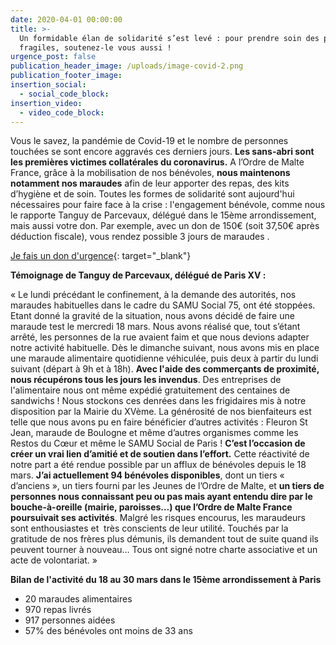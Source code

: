```yaml
---
date: 2020-04-01 00:00:00
title: >-
  Un formidable élan de solidarité s’est levé : pour prendre soin des plus
  fragiles, soutenez-le vous aussi !
urgence_post: false
publication_header_image: /uploads/image-covid-2.png
publication_footer_image:
insertion_social:
  - social_code_block:
insertion_video:
  - video_code_block:
---
```


Vous le savez, la pand&eacute;mie de Covid-19 et le nombre de personnes touch&eacute;es se sont encore aggrav&eacute;s ces derniers jours. **Les sans-abri sont les premi&egrave;res victimes collat&eacute;rales du coronavirus.** A l’Ordre de Malte France, gr&acirc;ce &agrave; la mobilisation de nos b&eacute;n&eacute;voles,&nbsp;**nous maintenons notamment nos maraudes**&nbsp;afin de leur apporter des repas, des kits d’hygi&egrave;ne et de soin. Toutes les formes de solidarit&eacute; sont aujourd'hui n&eacute;cessaires pour faire face &agrave; la crise : l'engagement b&eacute;n&eacute;vole, comme nous le rapporte Tanguy de Parcevaux, d&eacute;l&eacute;gu&eacute; dans le 15&egrave;me arrondissement, mais aussi votre don. Par exemple, avec un don de 150€ (soit 37,50€ apr&egrave;s d&eacute;duction fiscale), vous rendez possible 3 jours de maraudes .

[Je fais un don d'urgence](https://don.ordredemaltefrance.org/?cid=11&amp;reserved_code_origine=webcovid){: target="_blank"}

**T&eacute;moignage de Tanguy de Parcevaux, d&eacute;l&eacute;gu&eacute; de Paris XV :**

&laquo; Le lundi pr&eacute;c&eacute;dant le confinement, &agrave; la demande des autorit&eacute;s, nos maraudes habituelles dans le cadre du SAMU Social 75, ont &eacute;t&eacute; stopp&eacute;es. Etant donn&eacute; la gravit&eacute; de la situation, nous avons d&eacute;cid&eacute; de faire une maraude test le mercredi 18 mars. Nous avons r&eacute;alis&eacute; que, tout s’&eacute;tant arr&ecirc;t&eacute;, les personnes de la rue avaient faim et que nous devions adapter notre activit&eacute; habituelle. D&egrave;s le dimanche suivant, nous avons mis en place une maraude alimentaire quotidienne v&eacute;hicul&eacute;e, puis deux &agrave; partir du lundi suivant (d&eacute;part &agrave; 9h et &agrave; 18h). **Avec l'aide des commer&ccedil;ants de proximit&eacute;, nous r&eacute;cup&eacute;rons tous les jours les invendus**. Des entreprises de l'alimentaire nous ont m&ecirc;me exp&eacute;di&eacute; gratuitement des centaines de sandwichs \! Nous stockons ces denr&eacute;es dans les frigidaires mis &agrave; notre disposition par la Mairie du XV&egrave;me. La g&eacute;n&eacute;rosit&eacute; de nos bienfaiteurs est telle que nous avons pu en faire b&eacute;n&eacute;ficier d’autres activit&eacute;s : Fleuron St Jean, maraude de Boulogne et m&ecirc;me d’autres organismes comme les Restos du Cœur et m&ecirc;me le SAMU Social de Paris \! **C’est l’occasion de cr&eacute;er un vrai lien d’amiti&eacute; et de soutien dans l’effort.** Cette r&eacute;activit&eacute; de notre part a &eacute;t&eacute; rendue possible par un afflux de b&eacute;n&eacute;voles depuis le 18 mars. **J’ai actuellement 94 b&eacute;n&eacute;voles disponibles**, dont un tiers &laquo; d’anciens &raquo;, un tiers fourni par les Jeunes de l’Ordre de Malte, et **un tiers de personnes nous connaissant peu ou pas mais ayant entendu dire par le bouche-&agrave;-oreille (mairie, paroisses…) que l’Ordre de Malte France poursuivait ses activit&eacute;s**. Malgr&eacute; les risques encourus, les maraudeurs sont enthousiastes et &nbsp;tr&egrave;s conscients de leur utilit&eacute;. Touch&eacute;s par la gratitude de nos fr&egrave;res plus d&eacute;munis, ils demandent tout de suite quand ils peuvent tourner &agrave; nouveau… Tous ont sign&eacute; notre charte associative et un acte de volontariat. &raquo;

**Bilan de l'activit&eacute; du 18 au 30 mars dans le 15&egrave;me arrondissement &agrave; Paris**

* 20 maraudes alimentaires
* 970 repas livr&eacute;s
* 917 personnes aid&eacute;es
* 57% des b&eacute;n&eacute;voles ont moins de 33 ans